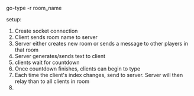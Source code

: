 go-type -r room_name

setup:

1. Create socket connection
2. Client sends room name to server
3. Server either creates new room or sends a message to other players in that room
4. Server generates/sends text to client
5. clients wait for countdown
6. Once countdown finishes, clients can begin to type
7. Each time the client's index changes, send to server. Server will then relay than to all clients in room
8. 

